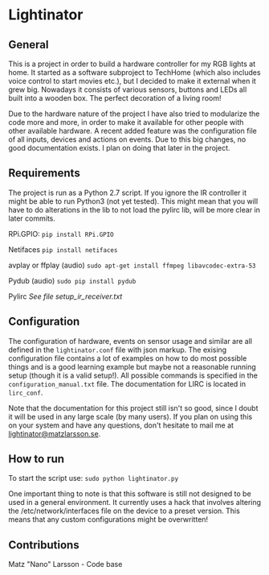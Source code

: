 # Lightinator
## General
This is a project in order to build a hardware controller for my RGB lights at home. It started as a software
subproject to TechHome (which also includes voice control to start movies etc.), but I decided to make it
external when it grew big. Nowadays it consists of various sensors, buttons and LEDs all built into a wooden
box. The perfect decoration of a living room!

Due to the hardware nature of the project I have also tried to modularize the code more and more, in order to 
make it available for other people with other available hardware. A recent added feature was the configuration
file of all inputs, devices and actions on events. Due to this big changes, no good documentation exists. I plan
on doing that later in the project.

## Requirements
The project is run as a Python 2.7 script. If you ignore the IR controller it might be able to run Python3 (not yet
tested). This might mean that you will have to do alterations in the lib to not load the pylirc lib, will be more
clear in later commits.

RPi.GPIO:
`pip install RPi.GPIO`

Netifaces
`pip install netifaces`

avplay or ffplay (audio)
`sudo apt-get install ffmpeg libavcodec-extra-53`

Pydub (audio)
`sudo pip install pydub`

Pylirc
*See file setup_ir_receiver.txt*

## Configuration
The configuration of hardware, events on sensor usage and similar are all defined in the `lightinator.conf` file with
json markup. The exising configuration file contains a lot of examples on how to do most possible things and is a good
learning example but maybe not a reasonable running setup (though it is a valid setup!). All possible commands is
specified in the `configuration_manual.txt` file. The documentation for LIRC is located in `lirc_conf`.

Note that the documentation for this project still isn't so good, since I doubt it will be used in any large scale
(by many users). If you plan on using this on your system and have any questions, don't hesitate to mail me at
lightinator@matzlarsson.se.

## How to run
To start the script use:
`sudo python lightinator.py`

One important thing to note is that this software is still not designed to be used in a general environment. It currently
uses a hack that involves altering the /etc/network/interfaces file on the device to a preset version. This means that
any custom configurations might be overwritten!

## Contributions
Matz "Nano" Larsson - Code base